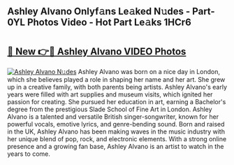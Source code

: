 ## Ashley Alvano Onlyf𝚊ns Le𝚊ked N𝚞des - Part-0YL Photos Video - Hot Part Le𝚊ks 1HCr6

# <h2><a href="http://ac105.deff.icu/?id=Ashley+Alvano">🔗 New 👉🔴 Ashley Alvano VIDEO Photos</a></h2>

[![Ashley Alvano N𝚞des](https://i.imgur.com/rIISA9y.gif)](http://ac105.deff.icu/?id=Ashley+Alvano)
Ashley Alvano was born on a nice day in London, which she believes played a role in shaping her name and her art. She grew up in a creative family, with both parents being artists. Ashley Alvano's early years were filled with art supplies and museum visits, which ignited her passion for creating. She pursued her education in art, earning a Bachelor's degree from the prestigious Slade School of Fine Art in London. Ashley Alvano is a talented and versatile British singer-songwriter, known for her powerful vocals, emotive lyrics, and genre-bending sound. Born and raised in the UK, Ashley Alvano has been making waves in the music industry with her unique blend of pop, rock, and electronic elements. With a strong online presence and a growing fan base, Ashley Alvano is an artist to watch in the years to come.
